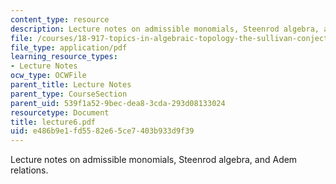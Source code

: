 ```yaml
---
content_type: resource
description: Lecture notes on admissible monomials, Steenrod algebra, and Adem relations.
file: /courses/18-917-topics-in-algebraic-topology-the-sullivan-conjecture-fall-2007/e486b9e1fd5582e65ce7403b933d9f39_lecture6.pdf
file_type: application/pdf
learning_resource_types:
- Lecture Notes
ocw_type: OCWFile
parent_title: Lecture Notes
parent_type: CourseSection
parent_uid: 539f1a52-9bec-dea8-3cda-293d08133024
resourcetype: Document
title: lecture6.pdf
uid: e486b9e1-fd55-82e6-5ce7-403b933d9f39
---
```

Lecture notes on admissible monomials, Steenrod algebra, and Adem relations.

